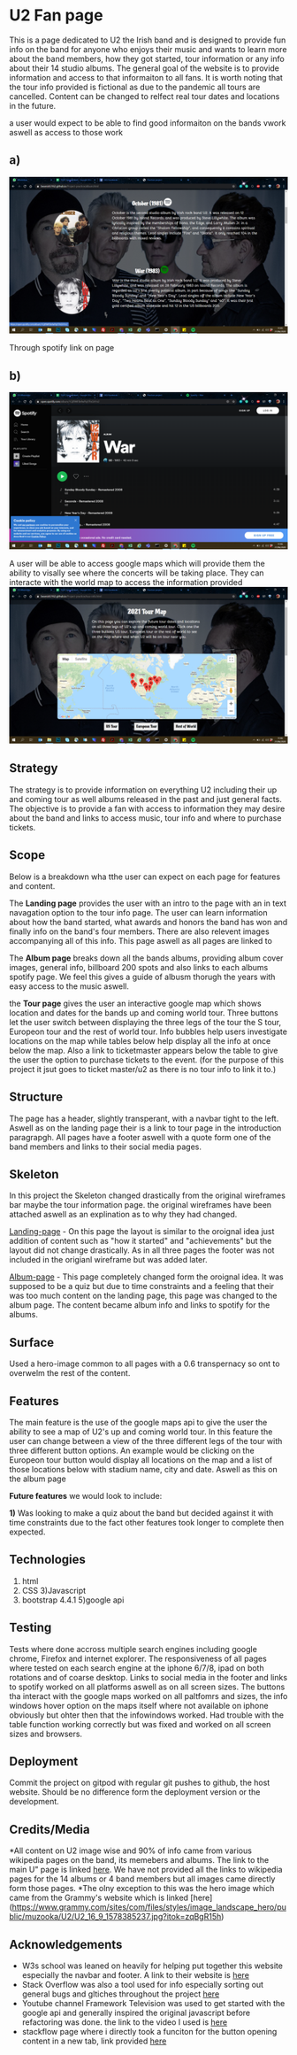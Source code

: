 # U2 Fan page

This is a page dedicated to U2 the Irish band and is designed to provide fun info on the band for anyone who enjoys their music and
wants to learn more about the band members, how they got started, tour information or any info about their 14 studio albums. The general goal 
of the website is to provide information and access to that informaiton to all fans. It is worth noting that the tour info provided is fictional 
as due to the pandemic all tours are cancelled. Content can be changed to relfect real tour dates and locations in the future. 

a user would expect to be able to find good informaiton on the bands vwork aswell as access to those work 

## a)
![album-page](assets/images/album-page.png)

Through spotify link on page 

## b)
![spotify war link](assets/images/spotify.png)

A user will be able to access google maps which will provide them the ability to visally see where the concerts will be taking place. They can interacte with the world map to access the information provided
![map.png](assets/images/map.png)

## Strategy
The strategy is to provide information on everything  U2 including their up and coming tour as well albums released in the past and 
just general facts. The objective is to provide a fan with access to information they may desire about the band and links to access music, tour info and where to purchase tickets. 


## Scope
Below is a breakdown wha tthe user can expect on each page for features and content.

The **Landing page** provides the user with an intro to the page with an in text navagation option to the tour info page. The user can learn information about how the band started, what awards and honors 
the band has won and finally info on the band's four members. There are also relevent images accompanying all of this info. This page aswell as all pages are linked to 

The **Album page** breaks down all the bands albums, providing album cover images, general info, billboard 200 spots and also links to each albums spotify page. We feel this gives a guide of albusm thorugh the years 
with easy access to the music aswell.

the **Tour page** gives the user an interactive google map which shows location and dates for the bands up and coming world tour. Three buttons let the user switch between displaying 
the three legs of the tour the S tour, Europeon tour and the rest of world tour. Info bubbles help users investigate locations on the map while tables below help display all the info at once below the map. 
Also a link to ticketmaster appears below the table to give the user the option to purchase tickets to the event. (for the purpose of this project it jsut goes to ticket master/u2 as there is no tour info to link it to.)


## Structure
The page has a header, slightly transperant, with a navbar tight to the left. Aswell as  on the landing page their is a link to tour page in the introduction paragrapgh. All pages have a footer 
aswell with a quote form one of the band members and links to their social media pages.


## Skeleton 
In this project the Skeleton changed drastically from the original wireframes bar maybe the tour information page. the original wireframes have been attached aswell as an 
explination as to why they had changed.


[Landing-page](assets/wireframes/Landing-page.pdf) - On this page the layout is similar to the oroignal idea just addition of content such as "how it started" and "achievements" but the layout 
did not change drastically. As in all three pages the footer was not included in the origianl wireframe but was added later.


[Album-page](assets/wireframes/album-page.pdf)  - This page completely changed form the oroignal idea. It was supposed to be a quiz but due to time constraints and a feeling that their was too much content on the landing page, 
this page was changed to the album page. The content became album info and links to spotify for the albums. 



## Surface
Used a hero-image common to all pages  with a 0.6 transpernacy so ont to overwelm the rest of the content. 


## Features 
The main feature is the use of the google maps api to give the user the ability to see a map of U2's up and coming world tour. In this feature the user can change between a view of the three different 
legs of the tour with three different button options. An example would be clicking on the Europeon tour button would display all locations on the map and a list of those locations below with stadium name, 
city and date. Aswell as this on the album page 


**Future features** we would look to include:

  **1)**  Was looking to make a quiz about the band but decided against it with time constraints due to the fact other features took longer to complete then expected.  


## Technologies
1) html
2) CSS 
3)Javascript
4) bootstrap 4.4.1
5)google api 


## Testing
Tests where done accross multiple search engines including google chrome, Firefox and internet explorer. The responsiveness of all pages where tested on each search engine at the iphone 6/7/8, ipad
 on both rotations and of coarse desktop. Links to social media in the footer and links to spotify worked on all platforms aswell as on all screen sizes. The buttons tha interact with the google maps 
 worked on all paltfomrs and sizes, the info windows hover option on the maps itself where not available on iphone obviously but ohter then that the infowindows worked. 
 Had trouble with the table function working correctly but was fixed and worked on all screen sizes and browsers. 



## Deployment 
Commit the project on gitpod with regular git pushes to github, the host website. Should be no difference form the deployment version or the development. 



## Credits/Media
*All content on U2 image wise and 90% of info came from various wikipedia pages on the band, its memebers and albums. The link to the main U" page is linked [here](https://en.wikipedia.org/wiki/U2). 
We have not provided all the links to wikipedia pages for the 14 albums or 4 band members but all images came directly form those pages. 
*The olny exception to this was the hero image which came from the Grammy's website which is linked [here]
(https://www.grammy.com/sites/com/files/styles/image_landscape_hero/public/muzooka/U2/U2_16_9_1578385237.jpg?itok=zqBgR15h)


## Acknowledgements 
 * W3s school was leaned on heavily for helping put together this website especially the navbar and footer. A link to their website is [here](https://www.w3schools.com/default.asp) 
 * Stack Overflow was also a tool used for info especially sorting out general bugs and gltiches throughout the project [here](https://stackoverflow.com/)
 * Youtube channel Framework Television was used to get started with the google api and generally inspired the original javascript before refactoring was done. the link to 
 the video I used is [here](https://www.youtube.com/watch?v=8NUqDc1bQ84)
 * stackflow page where i directly took a funciton for the button opening content in a new tab, link provided [here](https://stackoverflow.com/questions/34082002/html-button-opening-link-in-new-tab/46542656)